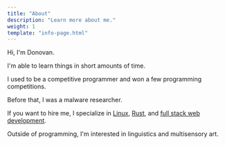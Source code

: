 ```yaml
---
title: "About"
description: "Learn more about me."
weight: 1
template: "info-page.html"
---
```


Hi, I'm Donovan.

I'm able to learn things in short amounts of time.

I used to be a competitive programmer and won a few programming competitions.

Before that, I was a malware researcher.

If you want to hire me, I specialize in [Linux](/linux/), [Rust](/rust/), and [full stack web development](/web/).

Outside of programming, I'm interested in linguistics and multisensory art.
